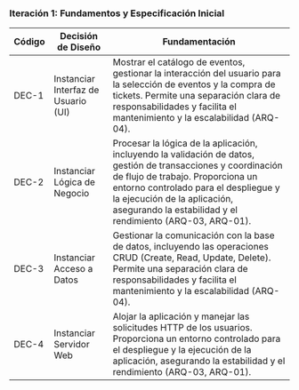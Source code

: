 ### Iteración 1: Fundamentos y Especificación Inicial

| Código | Decisión de Diseño          | Fundamentación                                                                                                                             |
|--------|-----------------------------|-------------------------------------------------------------------------------------------------------------------------------------------|
| DEC-1  | Instanciar Interfaz de Usuario (UI) | Mostrar el catálogo de eventos, gestionar la interacción del usuario para la selección de eventos y la compra de tickets. Permite una separación clara de responsabilidades y facilita el mantenimiento y la escalabilidad (ARQ-04). |
| DEC-2  | Instanciar Lógica de Negocio | Procesar la lógica de la aplicación, incluyendo la validación de datos, gestión de transacciones y coordinación de flujo de trabajo. Proporciona un entorno controlado para el despliegue y la ejecución de la aplicación, asegurando la estabilidad y el rendimiento (ARQ-03, ARQ-01). |
| DEC-3  | Instanciar Acceso a Datos   | Gestionar la comunicación con la base de datos, incluyendo las operaciones CRUD (Create, Read, Update, Delete). Permite una separación clara de responsabilidades y facilita el mantenimiento y la escalabilidad (ARQ-04). |
| DEC-4  | Instanciar Servidor Web     | Alojar la aplicación y manejar las solicitudes HTTP de los usuarios. Proporciona un entorno controlado para el despliegue y la ejecución de la aplicación, asegurando la estabilidad y el rendimiento (ARQ-03, ARQ-01). |